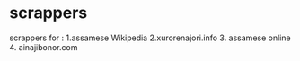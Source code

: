 # scrappers
scrappers for :
1.assamese Wikipedia 
2.xurorenajori.info
3. assamese online
4. ainajibonor.com
